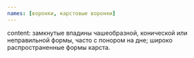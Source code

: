 ```yaml
---
names: [воронки, карстовые воронки]
---
```


content: замкнутые впадины чашеобразной, конической или неправильной формы, часто с понором на дне; широко распространенные формы карста.
